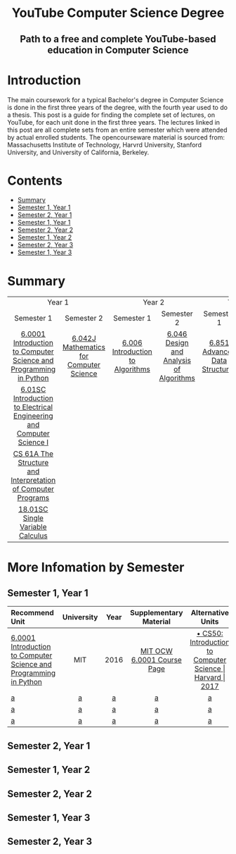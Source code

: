<h1 align="center">YouTube Computer Science Degree</h1>
<h2 align="center">Path to a free and complete YouTube-based education in Computer Science</h2>

# Introduction
The main coursework for a typical Bachelor's degree in Computer Science is done in the first three years of the degree, with the fourth year used to do a thesis. This post is a guide for finding the complete set of lectures, on YouTube, for each unit done in the first three years. The lectures linked in this post are all complete sets from an entire semester which were attended by actual enrolled students. The opencourseware material is sourced from: Massachusetts Institute of Technology, Harvrd University, Stanford University, and University of California, Berkeley.

# Contents

- [Summary](#summary)
- [Semester 1, Year 1](#s1y1)
- [Semester 2, Year 1](#s1y1)
- [Semester 1, Year 1](#s2y1)
- [Semester 2, Year 2](#s1y2)
- [Semester 1, Year 2](#s2y2)
- [Semester 2, Year 3](#s1y3)
- [Semester 1, Year 3](#s2y3)


# Summary

<table>
	<tr>
		<td align="center" colspan="2">Year 1</td>
		<td style="text-align: center;" colspan="2">Year 2</td>
		<td style="text-align: center;" colspan="2"">Year 3</td>
	</tr>
	<tr>
		<td style="text-align: center;">Semester 1</td>
		<td style="text-align: center;">Semester 2</td>
		<td style="text-align: center;">Semester 1</td>
		<td style="text-align: center;">Semester 2</td>
		<td style="text-align: center;">Semester 1</td>
		<td style="text-align: center;">Semester 2</td>
	</tr>
	<tr>
		<td style="text-align: center;"><a href="https://www.youtube.com/watch?v=ytpJdnlu9ug&list=PLUl4u3cNGP63WbdFxL8giv4yhgdMGaZNA&index=1">6.0001 Introduction to Computer Science and Programming in Python</a></td>
		<td style="text-align: center;"><a href="">6.042J Mathematics for Computer Science</a></td>
		<td style="text-align: center;"><a href="">6.006 Introduction to Algorithms</a></td>
		<td style="text-align: center;"><a href="">6.046 Design and Analysis of Algorithms</a></td>
		<td style="text-align: center;"><a href="">6.851 Advanced Data Structures</a></td>
		<td style="text-align: center;"><a href=""></a></td>
	</tr>
	<tr>
		<td style="text-align: center;"><a href="">6.01SC Introduction to Electrical Engineering and Computer Science I</a></td>
		<td style="text-align: center;"><a href=""></a></td>
		<td style="text-align: center;"><a href=""></a></td>
		<td style="text-align: center;"><a href=""></a></td>
		<td style="text-align: center;"><a href=""></a></td>
		<td style="text-align: center;"><a href=""></a></td>
	</tr>
	<tr>
		<td style="text-align: center;"><a href="">CS 61A The Structure and Interpretation of Computer Programs</a></td>
		<td style="text-align: center;"><a href=""></a></td>
		<td style="text-align: center;"><a href=""></a></td>
		<td style="text-align: center;"><a href=""></a></td>
		<td style="text-align: center;"><a href=""></a></td>
		<td style="text-align: center;"><a href=""></a></td>
	</tr>
	<tr>
		<td style="text-align: center;"><a href="">18.01SC Single Variable Calculus</a></td>
		<td style="text-align: center;"><a href=""></a></td>
		<td style="text-align: center;"><a href=""></a></td>
		<td style="text-align: center;"><a href=""></a></td>
		<td style="text-align: center;"><a href=""></a></td>
		<td style="text-align: center;"><a href=""></a></td>
	</tr>

</table>


# More Infomation by Semester

## Semester 1, Year 1
Recommend Unit| University | Year | Supplementary Material | Alternative Units |
:-- | :--: | :--: | :--: | :--:
[6.0001 Introduction to Computer Science and Programming in Python](https://www.youtube.com/watch?v=ytpJdnlu9ug&list=PLUl4u3cNGP63WbdFxL8giv4yhgdMGaZNA&index=1) | MIT | 2016 | [MIT OCW 6.0001 Course Page](https://ocw.mit.edu/courses/electrical-engineering-and-computer-science/6-0001-introduction-to-computer-science-and-programming-in-python-fall-2016/) | [• CS50: Introduction to Computer Science \| Harvard \| 2017](https://www.youtube.com/watch?v=y62zj9ozPOM&list=PLhQjrBD2T3828ZVcVzEIhsHVgjANGZveu)
[a]() | [a]() | [a]() | [a]() | [a]()
[a]() | [a]() | [a]() | [a]() | [a]()
[a]() | [a]() | [a]() | [a]() | [a]()

## Semester 2, Year 1

## Semester 1, Year 2

## Semester 2, Year 2

## Semester 1, Year 3

## Semester 2, Year 3
